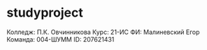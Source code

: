 # studyproject
Колледж: П.К. Овчинникова
Курс: 21-ИС
ФИ: Малиневский Егор
Команда: 004-ШУММ
ID: 207621431